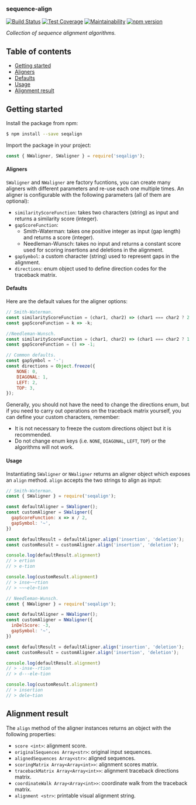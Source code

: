 ### sequence-align

[![Build Status](https://travis-ci.org/lorenzocestaro/seqalign.svg?branch=master)](https://travis-ci.org/lorenzocestaro/seqalign)
[![Test Coverage](https://api.codeclimate.com/v1/badges/1e71505ebaff9557852d/test_coverage)](https://codeclimate.com/github/lorenzocestaro/seqalign/test_coverage)
[![Maintainability](https://api.codeclimate.com/v1/badges/1e71505ebaff9557852d/maintainability)](https://codeclimate.com/github/lorenzocestaro/seqalign/maintainability)
[![npm version](https://badge.fury.io/js/seqalign.svg)](https://badge.fury.io/js/seqalign)

_Collection of sequence alignment algorithms._

## Table of contents
* [Getting started](#getting-started)
* [Aligners](#aligners)
* [Defaults](#defaults)
* [Usage](#usage)
* [Alignment result](#alignment-result)

## Getting started
Install the package from npm:
```bash
$ npm install --save seqalign
```
Import the package in your project:
```javascript
const { NWaligner, SWaligner } = require('seqalign');
```

#### Aligners
`SWaligner` and `NWaligner` are factory fucntions, you can create many aligners
with different parameters and re-use each one multiple times. An aligner is
configurable with the following parameters (all of them are optional):
* `similarityScoreFunction`: takes two characters (string) as input and returns
a similarity score (integer).
* `gapScoreFunction`:
  * Smith-Waterman: takes one positive integer as input (gap length) and
    returns a score (integer).
  * Needleman-Wunsch: takes no input and returns a constant score used for
    scoring insertions and deletions in the alignment.
* `gapSymbol`: a custom character (string) used to represent gaps in the
alignment.
* `directions`: enum object used to define direction codes for the traceback
matrix.

#### Defaults
Here are the default values for the aligner options:
```javascript
// Smith-Waterman.
const similarityScoreFunction = (char1, char2) => (char1 === char2 ? 2 : -1);
const gapScoreFunction = k => -k;

//Needleman-Wunsch.
const similarityScoreFunction = (char1, char2) => (char1 === char2 ? 1 : -2);
const gapScoreFunction = () => -1;

// Common defaults.
const gapSymbol = '-';
const directions = Object.freeze({
    NONE: 0,
    DIAGONAL: 1,
    LEFT: 2,
    TOP: 3,
});
```
Generally, you should not have the need to change the directions enum, but if
you need to carry out operations on the traceback matrix yourself, you can
define your custom characters, remember:
* It is not necessary to freeze the custom directions object but it is
recommended.
* Do not change enum keys (i.e. `NONE`, `DIAGONAL`, `LEFT`, `TOP`) or the
algorithms will not work.

#### Usage
Instantiating `SWaligner` or `NWaligner` returns an aligner object which exposes an `align`
method. `align` accepts the two strings to align as input:
```javascript
// Smith-Waterman.
const { SWaligner } = require('seqalign');

const defaultAligner = SWaligner();
const customAligner = SWaligner({
  gapScoreFunction: x => x / 2,
  gapSymbol: '~',
})

const defaultResult = defaultAligner.align('insertion', 'deletion');
const customResult = customAligner.align('insertion', 'deletion');

console.log(defaultResult.alignment)
// > ertion
// > e-tion

console.log(customResult.alignment)
// > inse~~rtion
// > ~~~ele~tion
```

```javascript
// Needleman-Wunsch.
const { NWaligner } = require('seqalign');

const defaultAligner = NWaligner();
const customAligner = NWaligner({
  inDelScore: -3,
  gapSymbol: '~',
})

const defaultResult = defaultAligner.align('insertion', 'deletion');
const customResult = customAligner.align('insertion', 'deletion');

console.log(defaultResult.alignment)
// > -inse--rtion
// > d---ele-tion

console.log(customResult.alignment)
// > insertion
// > dele~tion
```

## Alignment result
The `align` method of the aligner instances returns an object with the following
properties:
* `score <int>`: alignment score.
* `originalSequences Array<str>`: original input sequences.
* `alignedSequences Array<str>`: aligned sequences.
* `scoringMatrix Array<Array<int>>`: alignment scores matrix.
* `tracebackMatrix Array<Array<int>>`: alignment traceback directions matrix.
* `coordinateWalk Array<Array<int>>`: coordinate walk from the traceback matrix.
* `alignment <str>`: printable visual alignment string.
